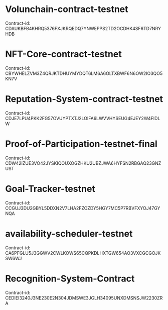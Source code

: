 # Volunchain-contract-testnet
Contract-id: CDAUKBFB4KHRQ5376FXJKRQEDQ7YNWEPPS2TD2OCDHK4SF6TD7NRYHDB

# NFT-Core-contract-testnet
Contract-id: CBYWHELZVM3Z4QRJKTDHUYMYDQT6LM6A6OLTXBWF6N6OW2IO3QO5KN7V

# Reputation-System-contract-testnet
Contract-id: CDJE7LPU4PKK2FG57OVUYPTXTJ2LOIFA6LWVVHYSEUG4EJEY2W4FIDLW

# Proof-of-Participation-testnet-final
Contract-id: CDW42IZUE3VO42JYSKIQOUXOGZHKU2UBZJWA6HYFSN2RBGAQ23GNZUST

# Goal-Tracker-testnet
Contract-id: CCGUJ3DU2GBYL5DDXN2V7LHA2FZOZDY5HGY7MC5P7RBVFXYOJ47GYNQA

# availability-scheduler-testnet
Contract-id: CA6PFGLU5J3GGWV2CWLKOWS65CQPKDLHXTGW654AO3VXCGCGOJKSW6WJ

#  Recognition-System-Contract 
Contract-id: CEDIEI3240J3NE230E2N304JDMSWE3JGLH34095UNXDMSNSJW2230ZRA
